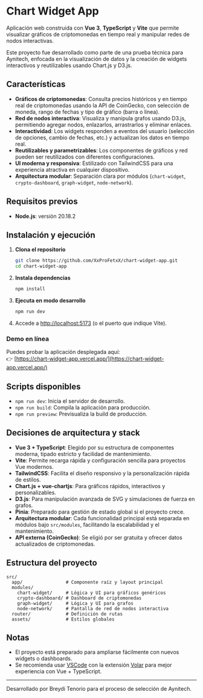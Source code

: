 # Chart Widget App

Aplicación web construida con **Vue 3**, **TypeScript** y **Vite** que permite visualizar gráficos de criptomonedas en tiempo real y manipular redes de nodos interactivas.

Este proyecto fue desarrollado como parte de una prueba técnica para Aynitech, enfocada en la visualización de datos y la creación de widgets interactivos y reutilizables usando Chart.js y D3.js.

## Características

- **Gráficos de criptomonedas**: Consulta precios históricos y en tiempo real de criptomonedas usando la API de CoinGecko, con selección de moneda, rango de fechas y tipo de gráfico (barra o línea).
- **Red de nodos interactiva**: Visualiza y manipula grafos usando D3.js, permitiendo agregar nodos, enlazarlos, arrastrarlos y eliminar enlaces.
- **Interactividad**: Los widgets responden a eventos del usuario (selección de opciones, cambio de fechas, etc.) y actualizan los datos en tiempo real.
- **Reutilizables y parametrizables**: Los componentes de gráficos y red pueden ser reutilizados con diferentes configuraciones.
- **UI moderna y responsiva**: Estilizado con TailwindCSS para una experiencia atractiva en cualquier dispositivo.
- **Arquitectura modular**: Separación clara por módulos (`chart-widget`, `crypto-dashboard`, `graph-widget`, `node-network`).

## Requisitos previos

- **Node.js**: versión 20.18.2

## Instalación y ejecución

1. **Clona el repositorio**  
   ```sh
   git clone https://github.com/XxProFetxX/chart-widget-app.git
   cd chart-widget-app
   ```

2. **Instala dependencias**  
   ```sh
   npm install
   ```

3. **Ejecuta en modo desarrollo**  
   ```sh
   npm run dev
   ```

4. Accede a [http://localhost:5173](http://localhost:5173) (o el puerto que indique Vite).

### Demo en línea

Puedes probar la aplicación desplegada aquí:  
👉 [https://chart-widget-app.vercel.app/](https://chart-widget-app.vercel.app/)

## Scripts disponibles

- `npm run dev`: Inicia el servidor de desarrollo.
- `npm run build`: Compila la aplicación para producción.
- `npm run preview`: Previsualiza la build de producción.

## Decisiones de arquitectura y stack

- **Vue 3 + TypeScript**: Elegido por su estructura de componentes moderna, tipado estricto y facilidad de mantenimiento.
- **Vite**: Permite recarga rápida y configuración sencilla para proyectos Vue modernos.
- **TailwindCSS**: Facilita el diseño responsivo y la personalización rápida de estilos.
- **Chart.js + vue-chartjs**: Para gráficos rápidos, interactivos y personalizables.
- **D3.js**: Para manipulación avanzada de SVG y simulaciones de fuerza en grafos.
- **Pinia**: Preparado para gestión de estado global si el proyecto crece.
- **Arquitectura modular**: Cada funcionalidad principal está separada en módulos bajo `src/modules`, facilitando la escalabilidad y el mantenimiento.
- **API externa (CoinGecko)**: Se eligió por ser gratuita y ofrecer datos actualizados de criptomonedas.

## Estructura del proyecto

```
src/
  app/                # Componente raíz y layout principal
  modules/
    chart-widget/     # Lógica y UI para gráficos genéricos
    crypto-dashboard/ # Dashboard de criptomonedas
    graph-widget/     # Lógica y UI para grafos
    node-network/     # Pantalla de red de nodos interactiva
  router/             # Definición de rutas
  assets/             # Estilos globales
```

## Notas

- El proyecto está preparado para ampliarse fácilmente con nuevos widgets o dashboards.
- Se recomienda usar [VSCode](https://code.visualstudio.com/) con la extensión [Volar](https://marketplace.visualstudio.com/items?itemName=Vue.volar) para mejor experiencia con Vue + TypeScript.

---

Desarrollado por Breydi Tenorio para el proceso de selección de Aynitech.